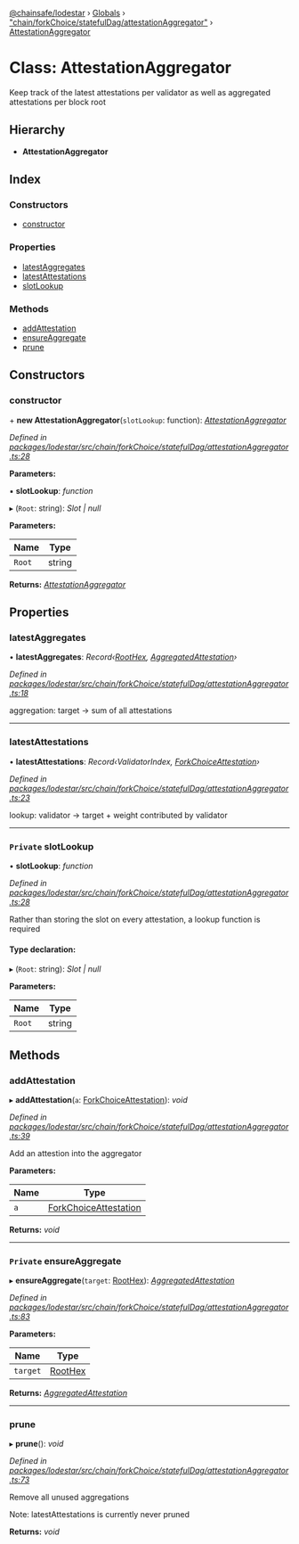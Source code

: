 [@chainsafe/lodestar](../README.md) › [Globals](../globals.md) › ["chain/forkChoice/statefulDag/attestationAggregator"](../modules/_chain_forkchoice_statefuldag_attestationaggregator_.md) › [AttestationAggregator](_chain_forkchoice_statefuldag_attestationaggregator_.attestationaggregator.md)

# Class: AttestationAggregator

Keep track of the latest attestations per validator
as well as aggregated attestations per block root

## Hierarchy

* **AttestationAggregator**

## Index

### Constructors

* [constructor](_chain_forkchoice_statefuldag_attestationaggregator_.attestationaggregator.md#constructor)

### Properties

* [latestAggregates](_chain_forkchoice_statefuldag_attestationaggregator_.attestationaggregator.md#latestaggregates)
* [latestAttestations](_chain_forkchoice_statefuldag_attestationaggregator_.attestationaggregator.md#latestattestations)
* [slotLookup](_chain_forkchoice_statefuldag_attestationaggregator_.attestationaggregator.md#private-slotlookup)

### Methods

* [addAttestation](_chain_forkchoice_statefuldag_attestationaggregator_.attestationaggregator.md#addattestation)
* [ensureAggregate](_chain_forkchoice_statefuldag_attestationaggregator_.attestationaggregator.md#private-ensureaggregate)
* [prune](_chain_forkchoice_statefuldag_attestationaggregator_.attestationaggregator.md#prune)

## Constructors

###  constructor

\+ **new AttestationAggregator**(`slotLookup`: function): *[AttestationAggregator](_chain_forkchoice_statefuldag_attestationaggregator_.attestationaggregator.md)*

*Defined in [packages/lodestar/src/chain/forkChoice/statefulDag/attestationAggregator.ts:28](https://github.com/ChainSafe/lodestar/blob/6b0ca980c/packages/lodestar/src/chain/forkChoice/statefulDag/attestationAggregator.ts#L28)*

**Parameters:**

▪ **slotLookup**: *function*

▸ (`Root`: string): *Slot | null*

**Parameters:**

Name | Type |
------ | ------ |
`Root` | string |

**Returns:** *[AttestationAggregator](_chain_forkchoice_statefuldag_attestationaggregator_.attestationaggregator.md)*

## Properties

###  latestAggregates

• **latestAggregates**: *Record‹[RootHex](../modules/_chain_forkchoice_statefuldag_interface_.md#roothex), [AggregatedAttestation](../interfaces/_chain_forkchoice_statefuldag_interface_.aggregatedattestation.md)›*

*Defined in [packages/lodestar/src/chain/forkChoice/statefulDag/attestationAggregator.ts:18](https://github.com/ChainSafe/lodestar/blob/6b0ca980c/packages/lodestar/src/chain/forkChoice/statefulDag/attestationAggregator.ts#L18)*

aggregation: target -> sum of all attestations

___

###  latestAttestations

• **latestAttestations**: *Record‹ValidatorIndex, [ForkChoiceAttestation](../interfaces/_chain_forkchoice_statefuldag_interface_.forkchoiceattestation.md)›*

*Defined in [packages/lodestar/src/chain/forkChoice/statefulDag/attestationAggregator.ts:23](https://github.com/ChainSafe/lodestar/blob/6b0ca980c/packages/lodestar/src/chain/forkChoice/statefulDag/attestationAggregator.ts#L23)*

lookup: validator -> target + weight contributed by validator

___

### `Private` slotLookup

• **slotLookup**: *function*

*Defined in [packages/lodestar/src/chain/forkChoice/statefulDag/attestationAggregator.ts:28](https://github.com/ChainSafe/lodestar/blob/6b0ca980c/packages/lodestar/src/chain/forkChoice/statefulDag/attestationAggregator.ts#L28)*

Rather than storing the slot on every attestation, a lookup function is required

#### Type declaration:

▸ (`Root`: string): *Slot | null*

**Parameters:**

Name | Type |
------ | ------ |
`Root` | string |

## Methods

###  addAttestation

▸ **addAttestation**(`a`: [ForkChoiceAttestation](../interfaces/_chain_forkchoice_statefuldag_interface_.forkchoiceattestation.md)): *void*

*Defined in [packages/lodestar/src/chain/forkChoice/statefulDag/attestationAggregator.ts:39](https://github.com/ChainSafe/lodestar/blob/6b0ca980c/packages/lodestar/src/chain/forkChoice/statefulDag/attestationAggregator.ts#L39)*

Add an attestion into the aggregator

**Parameters:**

Name | Type |
------ | ------ |
`a` | [ForkChoiceAttestation](../interfaces/_chain_forkchoice_statefuldag_interface_.forkchoiceattestation.md) |

**Returns:** *void*

___

### `Private` ensureAggregate

▸ **ensureAggregate**(`target`: [RootHex](../modules/_chain_forkchoice_statefuldag_interface_.md#roothex)): *[AggregatedAttestation](../interfaces/_chain_forkchoice_statefuldag_interface_.aggregatedattestation.md)*

*Defined in [packages/lodestar/src/chain/forkChoice/statefulDag/attestationAggregator.ts:83](https://github.com/ChainSafe/lodestar/blob/6b0ca980c/packages/lodestar/src/chain/forkChoice/statefulDag/attestationAggregator.ts#L83)*

**Parameters:**

Name | Type |
------ | ------ |
`target` | [RootHex](../modules/_chain_forkchoice_statefuldag_interface_.md#roothex) |

**Returns:** *[AggregatedAttestation](../interfaces/_chain_forkchoice_statefuldag_interface_.aggregatedattestation.md)*

___

###  prune

▸ **prune**(): *void*

*Defined in [packages/lodestar/src/chain/forkChoice/statefulDag/attestationAggregator.ts:73](https://github.com/ChainSafe/lodestar/blob/6b0ca980c/packages/lodestar/src/chain/forkChoice/statefulDag/attestationAggregator.ts#L73)*

Remove all unused aggregations

Note: latestAttestations is currently never pruned

**Returns:** *void*
